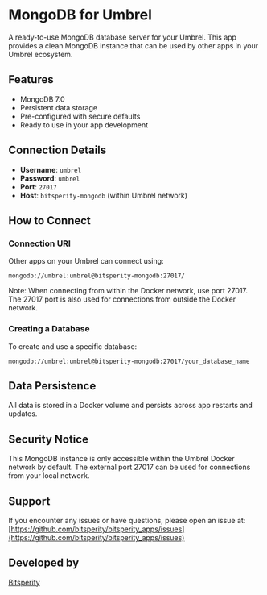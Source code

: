# MongoDB for Umbrel

A ready-to-use MongoDB database server for your Umbrel. This app provides a clean MongoDB instance that can be used by other apps in your Umbrel ecosystem.

## Features

- MongoDB 7.0
- Persistent data storage
- Pre-configured with secure defaults
- Ready to use in your app development

## Connection Details

- **Username**: `umbrel`
- **Password**: `umbrel`
- **Port**: `27017`
- **Host**: `bitsperity-mongodb` (within Umbrel network)

## How to Connect

### Connection URI
Other apps on your Umbrel can connect using:

```
mongodb://umbrel:umbrel@bitsperity-mongodb:27017/
```

Note: When connecting from within the Docker network, use port 27017. The 27017 port is also used for connections from outside the Docker network.

### Creating a Database

To create and use a specific database:

```
mongodb://umbrel:umbrel@bitsperity-mongodb:27017/your_database_name
```

## Data Persistence

All data is stored in a Docker volume and persists across app restarts and updates.

## Security Notice

This MongoDB instance is only accessible within the Umbrel Docker network by default. The external port 27017 can be used for connections from your local network.

## Support

If you encounter any issues or have questions, please open an issue at:
[https://github.com/bitsperity/bitsperity_apps/issues](https://github.com/bitsperity/bitsperity_apps/issues)

## Developed by

[Bitsperity](https://bitsperity.dev) 